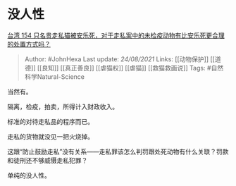 # 没人性
[台湾 154 只名贵走私猫被安乐死，对于走私案中的未检疫动物有比安乐死更合理的处置方式吗？](https://www.zhihu.com/question/482057788/answer/2081045839)

> Author: #JohnHexa 
Last update: *24/08/2021* 
Links: [[动物保护]] [[道德]] [[良知]] [[真正善良]] [[虐猫权]] [[虐猫]] [[救猫救画说]]
Tags: #自然科学Natural-Science 
 

当然有。

隔离，检疫，拍卖，所得计入财政收入。

标准的对待走私品的程序而已。

走私的货物就没见一把火烧掉。

这跟“防止鼓励走私”没有关系——走私罪该怎么判罚跟处死动物有什么关联？罚款和徒刑还不够威慑走私犯罪？

单纯的没人性。
